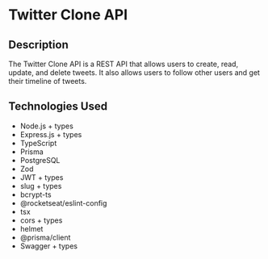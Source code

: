 # Twitter Clone API

## Description

The Twitter Clone API is a REST API that allows users to create, read, update, and delete tweets. It also allows users to follow other users and get their timeline of tweets.

## Technologies Used

- Node.js + types
- Express.js + types
- TypeScript
- Prisma
- PostgreSQL
- Zod
- JWT + types
- slug + types
- bcrypt-ts
- @rocketseat/eslint-config
- tsx
- cors + types
- helmet
- @prisma/client
- Swagger + types

